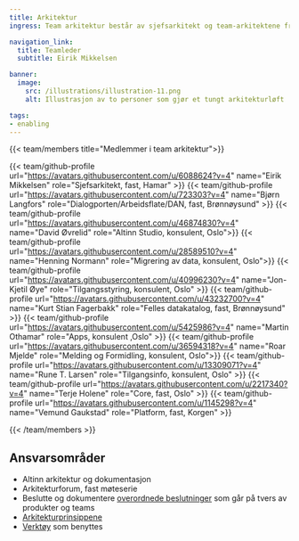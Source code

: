 ```yaml
---
title: Arkitektur
ingress: Team arkitektur består av sjefsarkitekt og team-arkitektene fra produkt-teamene, og sammen så tar vi arkitekturbeslutninger som går på tvers.

navigation_link:
  title: Teamleder
  subtitle: Eirik Mikkelsen

banner:
  image:
    src: /illustrations/illustration-11.png
    alt: Illustrasjon av to personer som gjør et tungt arkitekturløft

tags:
- enabling
---
```


{{< team/members title="Medlemmer i team arkitektur">}}

{{< team/github-profile url="https://avatars.githubusercontent.com/u/6088624?v=4" name="Eirik Mikkelsen" role="Sjefsarkitekt, fast, Hamar" >}}
{{< team/github-profile url="https://avatars.githubusercontent.com/u/723303?v=4" name="Bjørn Langfors" role="Dialogporten/Arbeidsflate/DAN, fast, Brønnøysund" >}}
{{< team/github-profile url="https://avatars.githubusercontent.com/u/46874830?v=4" name="David Øvrelid" role="Altinn Studio, konsulent, Oslo">}}
{{< team/github-profile url="https://avatars.githubusercontent.com/u/28589510?v=4" name="Henning Normann" role="Migrering av data, konsulent, Oslo">}}
{{< team/github-profile url="https://avatars.githubusercontent.com/u/40996230?v=4" name="Jon-Kjetil Øye" role="Tilgangsstyring, konsulent, Oslo" >}}
{{< team/github-profile url="https://avatars.githubusercontent.com/u/43232700?v=4" name="Kurt Stian Fagerbakk" role="Felles datakatalog, fast, Brønnøysund" >}}
{{< team/github-profile url="https://avatars.githubusercontent.com/u/5425986?v=4" name="Martin Othamar" role="Apps, konsulent ,Oslo" >}}
{{< team/github-profile url="https://avatars.githubusercontent.com/u/36594318?v=4" name="Roar Mjelde" role="Melding og Formidling, konsulent, Oslo">}}
{{< team/github-profile url="https://avatars.githubusercontent.com/u/13309071?v=4" name="Rune T. Larsen" role="Tilgangsinfo, konsulent, Oslo" >}}
{{< team/github-profile url="https://avatars.githubusercontent.com/u/2217340?v=4" name="Terje Holene" role="Core, fast, Oslo" >}}
{{< team/github-profile url="https://avatars.githubusercontent.com/u/1145298?v=4" name="Vemund Gaukstad" role="Platform, fast, Korgen" >}}

{{< /team/members >}}


## Ansvarsområder

- Altinn arkitektur og dokumentasjon
- Arkitekturforum, fast møteserie
- Beslutte og dokumentere [overordnede beslutninger](https://github.com/orgs/Altinn/projects/131) som går på tvers av produkter og teams
- [Arkitekturprinsippene](../../produktleveransemodell/prinsipper/arkitektur)
- [Verktøy](https://docs.altinn.studio/technology/tools/) som benyttes
